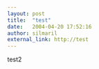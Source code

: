 ```yaml
---
layout: post
title:  "test"
date:   2004-04-20 17:52:16
author: silmaril
external_link: http://test
---
```

test2


